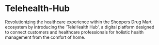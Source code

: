 # Telehealth-Hub
Revolutionizing the healthcare experience within the Shoppers Drug Mart ecosystem by introducing the 'TeleHealth Hub', a digital platform designed to connect customers and healthcare professionals for holistic health management from the comfort of home.

